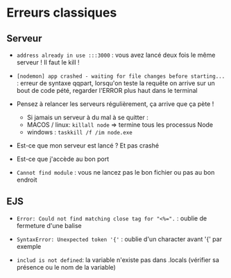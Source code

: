 # Erreurs classiques

## Serveur

- `address already in use :::3000` : vous avez lancé deux fois le même serveur ! Il faut le kill !

- `[nodemon] app crashed - waiting for file changes before starting...` : erreur de syntaxe qqpart, lorsqu'on teste la requête on arrive sur un bout de code pété, regarder l'ERROR plus haut dans le terminal

- Pensez à relancer les serveurs régulièrement, ça arrive que ça pète !

  - Si jamais un serveur à du mal à se quitter :
  - MACOS / linux: `killall node` => termine tous les processus Node
  - windows : `taskkill /f /im node.exe`

- Est-ce que mon serveur est lancé ? Et pas crashé

- Est-ce que j'accède au bon port

- `Cannot find module` : vous ne lancez pas le bon fichier ou pas au bon endroit

## EJS

- `Error: Could not find matching close tag for "<%=".` : oublie de fermeture d'une balise

- `SyntaxError: Unexpected token '{'` : oublie d'un character avant '{' par exemple

- `includ is not defined`: la variable n'existe pas dans .locals (vérifier sa présence ou le nom de la variable)